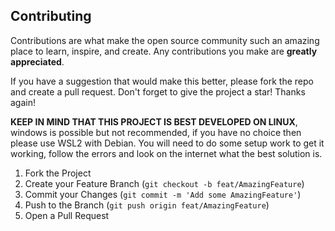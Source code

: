 ## Contributing

Contributions are what make the open source community such an amazing place to learn, inspire, and create. Any
contributions you make are **greatly appreciated**.

If you have a suggestion that would make this better, please fork the repo and create a pull request.
Don't forget to give the project a star! Thanks again!

**KEEP IN MIND THAT THIS PROJECT IS BEST DEVELOPED ON LINUX**, windows is possible but not recommended, if you have no
choice
then please use WSL2 with Debian. You will need to do some setup work to get it working, follow the errors and look on
the internet what the best solution is.

1. Fork the Project
2. Create your Feature Branch (`git checkout -b feat/AmazingFeature`)
3. Commit your Changes (`git commit -m 'Add some AmazingFeature'`)
4. Push to the Branch (`git push origin feat/AmazingFeature`)
5. Open a Pull Request
